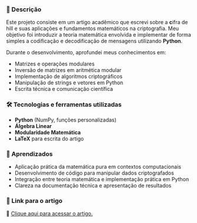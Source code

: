 ### 📄 Descrição

Este projeto consiste em um artigo acadêmico que escrevi sobre a **c**ifra de hill e suas aplicações e fundamentos matemáticos na criptografia. Meu objetivo foi introduzir a teoria matemática envolvida e implementar de forma simples a codificação e decodificação de mensagens utilizando **Python**.

Durante o desenvolvimento, aprofundei meus conhecimentos em:

- Matrizes e operações modulares
- Inversão de matrizes em aritmética modular
- Implementação de algoritmos criptográficos
- Manipulação de strings e vetores em Python
- Escrita técnica e comunicação científica

### 🛠️ Tecnologias e ferramentas utilizadas

- **Python** (NumPy, funções personalizadas)
- **Álgebra Linear**
- **Modularidade Matemática**
- **LaTeX** para escrita do artigo

### 📌 Aprendizados

- Aplicação prática da matemática pura em contextos computacionais
- Desenvolvimento de código para manipular dados criptografados
- Integração entre teoria matemática e implementação prática em Python
- Clareza na documentação técnica e apresentação de resultados

### 🔗 Link para o artigo

📘 [Clique aqui para acessar o artigo.](https://drive.google.com/file/d/14Ti20H2Rh4ELXJfuBF8dolPj-LuD735C/view?usp=drive_link)
